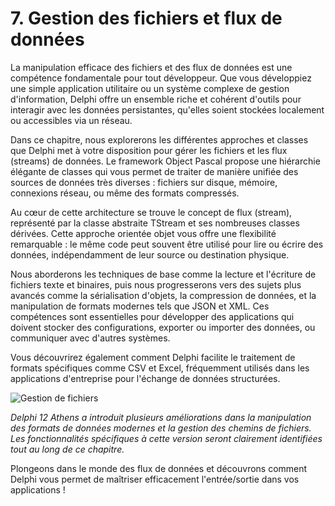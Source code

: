 # 7. Gestion des fichiers et flux de données

La manipulation efficace des fichiers et des flux de données est une compétence fondamentale pour tout développeur. Que vous développiez une simple application utilitaire ou un système complexe de gestion d'information, Delphi offre un ensemble riche et cohérent d'outils pour interagir avec les données persistantes, qu'elles soient stockées localement ou accessibles via un réseau.

Dans ce chapitre, nous explorerons les différentes approches et classes que Delphi met à votre disposition pour gérer les fichiers et les flux (streams) de données. Le framework Object Pascal propose une hiérarchie élégante de classes qui vous permet de traiter de manière unifiée des sources de données très diverses : fichiers sur disque, mémoire, connexions réseau, ou même des formats compressés.

Au cœur de cette architecture se trouve le concept de flux (stream), représenté par la classe abstraite TStream et ses nombreuses classes dérivées. Cette approche orientée objet vous offre une flexibilité remarquable : le même code peut souvent être utilisé pour lire ou écrire des données, indépendamment de leur source ou destination physique.

Nous aborderons les techniques de base comme la lecture et l'écriture de fichiers texte et binaires, puis nous progresserons vers des sujets plus avancés comme la sérialisation d'objets, la compression de données, et la manipulation de formats modernes tels que JSON et XML. Ces compétences sont essentielles pour développer des applications qui doivent stocker des configurations, exporter ou importer des données, ou communiquer avec d'autres systèmes.

Vous découvrirez également comment Delphi facilite le traitement de formats spécifiques comme CSV et Excel, fréquemment utilisés dans les applications d'entreprise pour l'échange de données structurées.

![Gestion de fichiers](https://placeholder-for-file-management.com/image.png)

*Delphi 12 Athens a introduit plusieurs améliorations dans la manipulation des formats de données modernes et la gestion des chemins de fichiers. Les fonctionnalités spécifiques à cette version seront clairement identifiées tout au long de ce chapitre.*

Plongeons dans le monde des flux de données et découvrons comment Delphi vous permet de maîtriser efficacement l'entrée/sortie dans vos applications !
